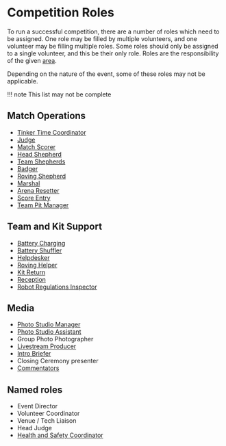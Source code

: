 # Competition Roles

To run a successful competition, there are a number of roles which need to be assigned. One role may be filled by multiple volunteers, and one volunteer may be filling multiple roles. Some roles should only be assigned to a single volunteer, and this be their only role. Roles are the responsibility of the given [area](../programme/area-owners.md).

Depending on the nature of the event, some of these roles may not be applicable.

!!! note
    This list may not be complete

## Match Operations

- [Tinker Time Coordinator](./team-support/tinker-time.md)
- [Judge](./matches/judging.md)
- [Match Scorer](./matches/match-scoring.md)
- [Head Shepherd](./matches/shepherding.md#head-shepherd)
- [Team Shepherds](./matches/shepherding.md#team-shepherds)
- [Badger](./matches/shepherding.md#badgers)
- [Roving Shepherd](./matches/shepherding.md#roving-shepherd)
- [Marshal](./matches/match-scoring.md#match-marshal)
- [Arena Resetter](./matches/match-scoring.md#match-marshal)
- [Score Entry](./matches/match-scoring.md#match-score-entry)
- [Team Pit Manager](./team-pits/README.md)

## Team and Kit Support

- [Battery Charging](../competition/team-support/battery-charging.md)
- [Battery Shuffler](../competition/team-support/battery-shuffler.md)
- [Helpdesker](./team-support/helpdesk.md)
- [Roving Helper](./team-support/roving-helper.md)
- [Kit Return](./team-support/kit-return.md)
- [Reception](./teams/role-descriptions/reception.md)
- [Robot Regulations Inspector](./team-support/regulations-inspector.md)

## Media

- [Photo Studio Manager](./teams/photo-studio.md)
- [Photo Studio Assistant](./teams/photo-studio.md#photo-studio-assistant)
- Group Photo Photographer
- [Livestream Producer](../programme/livestream/README.md)
- [Intro Briefer](./event/intro-brief.md)
- Closing Ceremony presenter
- [Commentators](./matches/commentating.md)

## Named roles

- Event Director
- Volunteer Coordinator
- Venue / Tech Liaison
- Head Judge
- [Health and Safety Coordinator](./event/incident-management.md)
